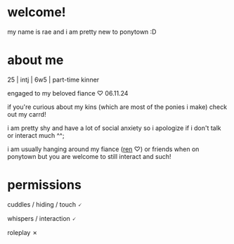 # welcome!

my name is rae and i am pretty new to ponytown :D

# about me

25 | intj | 6w5 | part-time kinner

engaged to my beloved fiance ♡ 06.11.24

if you're curious about my kins (which are most of the ponies i make) check out my carrd!

i am pretty shy and have a lot of social anxiety so i apologize if i don't talk or interact much ^^;

i am usually hanging around my fiance ([ren](https://github.com/TAKEURHEART) ♡) or friends when on ponytown but you are welcome to still interact and such!

# permissions

cuddles / hiding / touch 🗸

whispers / interaction 🗸

roleplay ✗
